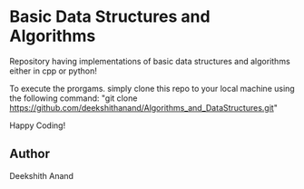 # Basic Data Structures and Algorithms
Repository having implementations of basic data structures and algorithms either in cpp or python!

To execute the prorgams. simply clone this repo to your
local machine using the following command:
"git  clone  https://github.com/deekshithanand/Algorithms_and_DataStructures.git"

Happy Coding!

## Author
Deekshith Anand


